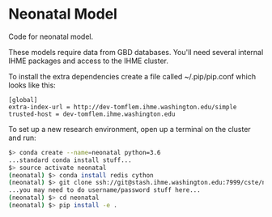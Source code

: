 # Neonatal Model

Code for neonatal model. 

These models require data from GBD databases. You'll need several internal
IHME packages and access to the IHME cluster. 

To install the extra dependencies create a file called ~/.pip/pip.conf which 
looks like this:

```
[global]
extra-index-url = http://dev-tomflem.ihme.washington.edu/simple
trusted-host = dev-tomflem.ihme.washington.edu
```

To set up a new research environment, open up a terminal on the cluster and run:

```bash
$> conda create --name=neonatal python=3.6
...standard conda install stuff...
$> source activate neonatal
(neonatal) $> conda install redis cython
(neonatal) $> git clone ssh://git@stash.ihme.washington.edu:7999/cste/neonatal.git
...you may need to do username/password stuff here...
(neonatal) $> cd neonatal
(neonatal) $> pip install -e .
```
